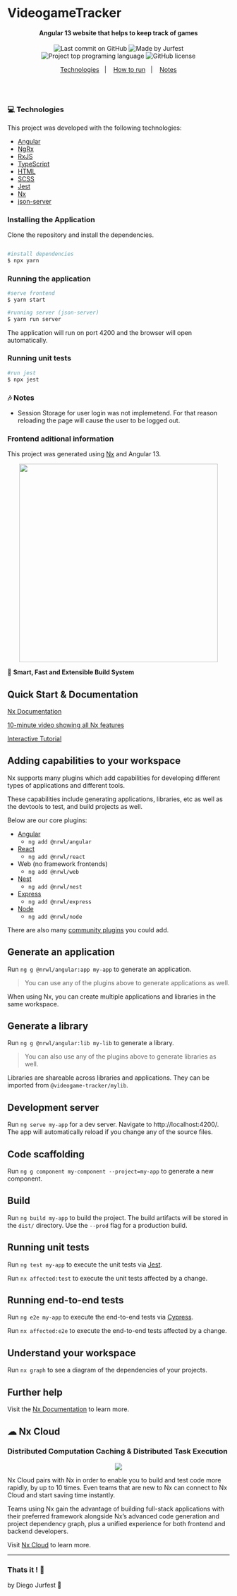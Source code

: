 # VideogameTracker

<!-- <h1 align="center">
  <img alt="Videogames Catalog Application" src="./src/assets/img/logo.png" width="250px"/>
    <br>
</h1> -->

<h4 align="center">
  Angular 13 website that helps to keep track of games 
</h4>

<p align="center">
<img alt="Last commit on GitHub" src="https://img.shields.io/github/last-commit/Jurfest/videogame-tracker">
<img alt="Made by Jurfest" src="https://img.shields.io/badge/made%20by-Jurfest-%20">
<img alt="Project top programing language" src="https://img.shields.io/github/languages/top/Jurfest/videogame-tracker">
<img alt="GitHub license" src="https://img.shields.io/github/license/Jurfest/videogame-tracker">
</p>

<p align="center">
  <a href="#computer-technologies">Technologies</a>&nbsp;&nbsp;&nbsp;|&nbsp;&nbsp;&nbsp;
  <a href="#installing-the-application">How to run</a>&nbsp;&nbsp;&nbsp;|&nbsp;&nbsp;&nbsp;
  <a href="#notes-notes">Notes</a>
</p>
<br><br>

### :computer: Technologies

This project was developed with the following technologies:

- [Angular](https://angular.io)
- [NgRx](https://ngrx.io)
- [RxJS](https://rxjs.dev/guide/overview)
- [TypeScript](https://www.typescriptlang.org)
- [HTML](https://www.w3.org)
- [SCSS](https://sass-lang.com/)
- [Jest](https://jestjs.io)
- [Nx](https://nx.dev/)
- [json-server](https://github.com/typicode/json-server)

### Installing the Application

Clone the repository and install the dependencies.

```bash

#install dependencies
$ npx yarn

```

### Running the application

```bash
#serve frontend
$ yarn start

#running server (json-server)
$ yarn run server
```

The application will run on port 4200 and the browser will open automatically.

### Running unit tests

```bash
#run jest
$ npx jest

```

### :notes: Notes

<ul>
  <li>
    <p>
    Session Storage for user login was not implemetend.
    For that reason reloading the page will cause the user to be logged out.
    <p>
  </li>
</ul>

### Frontend aditional information

This project was generated using [Nx](https://nx.dev) and Angular 13.

<p style="text-align: center;"><img src="https://raw.githubusercontent.com/nrwl/nx/master/images/nx-logo.png" width="450"></p>

🔎 **Smart, Fast and Extensible Build System**

## Quick Start & Documentation

[Nx Documentation](https://nx.dev/angular)

[10-minute video showing all Nx features](https://nx.dev/getting-started/intro)

[Interactive Tutorial](https://nx.dev/tutorial/01-create-application)

## Adding capabilities to your workspace

Nx supports many plugins which add capabilities for developing different types of applications and different tools.

These capabilities include generating applications, libraries, etc as well as the devtools to test, and build projects as well.

Below are our core plugins:

- [Angular](https://angular.io)
  - `ng add @nrwl/angular`
- [React](https://reactjs.org)
  - `ng add @nrwl/react`
- Web (no framework frontends)
  - `ng add @nrwl/web`
- [Nest](https://nestjs.com)
  - `ng add @nrwl/nest`
- [Express](https://expressjs.com)
  - `ng add @nrwl/express`
- [Node](https://nodejs.org)
  - `ng add @nrwl/node`

There are also many [community plugins](https://nx.dev/community) you could add.

## Generate an application

Run `ng g @nrwl/angular:app my-app` to generate an application.

> You can use any of the plugins above to generate applications as well.

When using Nx, you can create multiple applications and libraries in the same workspace.

## Generate a library

Run `ng g @nrwl/angular:lib my-lib` to generate a library.

> You can also use any of the plugins above to generate libraries as well.

Libraries are shareable across libraries and applications. They can be imported from `@videogame-tracker/mylib`.

## Development server

Run `ng serve my-app` for a dev server. Navigate to http://localhost:4200/. The app will automatically reload if you change any of the source files.

## Code scaffolding

Run `ng g component my-component --project=my-app` to generate a new component.

## Build

Run `ng build my-app` to build the project. The build artifacts will be stored in the `dist/` directory. Use the `--prod` flag for a production build.

## Running unit tests

Run `ng test my-app` to execute the unit tests via [Jest](https://jestjs.io).

Run `nx affected:test` to execute the unit tests affected by a change.

## Running end-to-end tests

Run `ng e2e my-app` to execute the end-to-end tests via [Cypress](https://www.cypress.io).

Run `nx affected:e2e` to execute the end-to-end tests affected by a change.

## Understand your workspace

Run `nx graph` to see a diagram of the dependencies of your projects.

## Further help

Visit the [Nx Documentation](https://nx.dev/angular) to learn more.

## ☁ Nx Cloud

### Distributed Computation Caching & Distributed Task Execution

<p style="text-align: center;"><img src="https://raw.githubusercontent.com/nrwl/nx/master/images/nx-cloud-card.png"></p>

Nx Cloud pairs with Nx in order to enable you to build and test code more rapidly, by up to 10 times. Even teams that are new to Nx can connect to Nx Cloud and start saving time instantly.

Teams using Nx gain the advantage of building full-stack applications with their preferred framework alongside Nx’s advanced code generation and project dependency graph, plus a unified experience for both frontend and backend developers.

Visit [Nx Cloud](https://nx.app/) to learn more.

---

### Thats it ! :wave:

by Diego Jurfest :tada:
